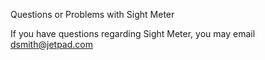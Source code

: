 Questions or Problems with Sight Meter

If you have questions regarding Sight Meter, you may email dsmith@jetpad.com


